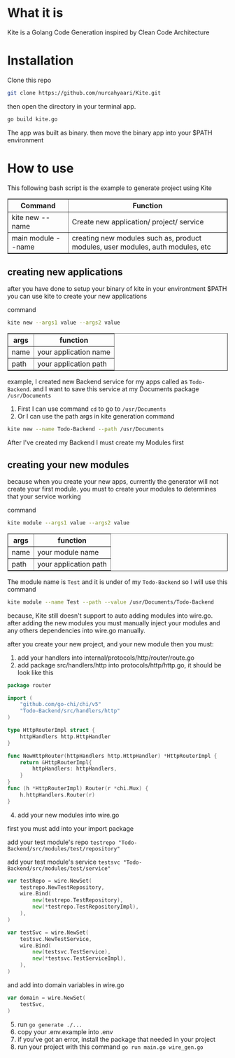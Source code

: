 # What it is

Kite is a Golang Code Generation inspired by Clean Code Architecture

# Installation

Clone this repo
```bash
git clone https://github.com/nurcahyaari/Kite.git
```

then open the directory in your terminal app.
```bash
go build kite.go
```
The app was built as binary. then move the binary app into your $PATH environment

# How to use
This following bash script is the example to generate project using Kite


<table border="1">
    <tr>
        <th>Command</th>
        <th>Function</th>
    </tr>
    <tr>
        <td>
            kite new --name <your app name>
        </td>
        <td>Create new application/ project/ service</td>
    </tr>
    <tr>
        <td>main module --name <your module name></td>
        <td>creating new modules such as, product modules, user modules, auth modules, etc</td>
    </tr>
</table>

## creating new applications

after you have done to setup your binary of kite in your environtment $PATH you can use kite to create your new applications

command
```bash
kite new --args1 value --args2 value
```

<table border="1">
    <tr>
        <th>args</th>
        <th>function</th>
    </tr>
    <tr>
        <td>name</td>
        <td>your application name</td>
    </tr>
    <tr>
        <td>path</td>
        <td>your application path</td>
    </tr>
</table>

example, I created new Backend service for my apps called as `Todo-Backend`. and I want to save this service at my Documents package `/usr/Documents`

1. First I can use command `cd` to go to `/usr/Documents`
2. Or I can use the path args in kite generation
command
```bash
kite new --name Todo-Backend --path /usr/Documents
```

After I've created my Backend I must create my Modules first


## creating your new modules

because when you create your new apps, currently the generator will not create your first module. you must to create your modules to determines that your service working

command
```bash
kite module --args1 value --args2 value
```

<table border="1">
    <tr>
        <th>args</th>
        <th>function</th>
    </tr>
    <tr>
        <td>name</td>
        <td>your module name</td>
    </tr>
    <tr>
        <td>path</td>
        <td>your application path</td>
    </tr>
</table>

The module name is `Test` and it is under of my `Todo-Backend` so I will use this command
```bash
kite module --name Test --path --value /usr/Documents/Todo-Backend
```
because, Kite still doesn't support to auto adding modules into wire.go. after adding the new modules you must manually inject your modules and any others dependencies into wire.go manually.

after you create your new project, and your new module then you must:
1. add your handlers into internal/protocols/http/router/route.go
2. add package src/handlers/http into protocols/http/http.go, it should be look like this
```go
package router

import (
	"github.com/go-chi/chi/v5"
	"Todo-Backend/src/handlers/http"
)

type HttpRouterImpl struct {
	httpHandlers http.HttpHandler
}

func NewHttpRouter(httpHandlers http.HttpHandler) *HttpRouterImpl {
	return &HttpRouterImpl{
		httpHandlers: httpHandlers,
	}
}
func (h *HttpRouterImpl) Router(r *chi.Mux) {
	h.httpHandlers.Router(r)
}

```

4. add your new modules into wire.go

first you must add into your import package

add your test module's repo `testrepo "Todo-Backend/src/modules/test/repository"`

add your test module's service `testsvc "Todo-Backend/src/modules/test/service"`

```go
var testRepo = wire.NewSet(
	testrepo.NewTestRepository,
	wire.Bind(
		new(testrepo.TestRepository),
		new(*testrepo.TestRepositoryImpl),
	),
)

var testSvc = wire.NewSet(
	testsvc.NewTestService,
	wire.Bind(
		new(testsvc.TestService),
		new(*testsvc.TestServiceImpl),
	),
)
```
and add into domain variables in wire.go
```go
var domain = wire.NewSet(
	testSvc,
)
```

5. run `go generate ./...`
6. copy your .env.example into .env
7. if you've got an error, install the package that needed in your project
8. run your project with this command `go run main.go wire_gen.go`